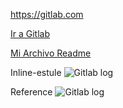 https://gitlab.com

[Ir a Gitlab](https://gitlab.com)

[Mi Archivo Readme](README.MD)

Inline-estule
![Gitlab log](http://thedatabaseavenger.com/wp-content/uploads/2017/01/GitLab-logo.png)

Reference
![Gitlab log][Logo]

[logo]: data:http://thedatabaseavenger.com/wp-content/uploads/2017/01/GitLab-logo.png
